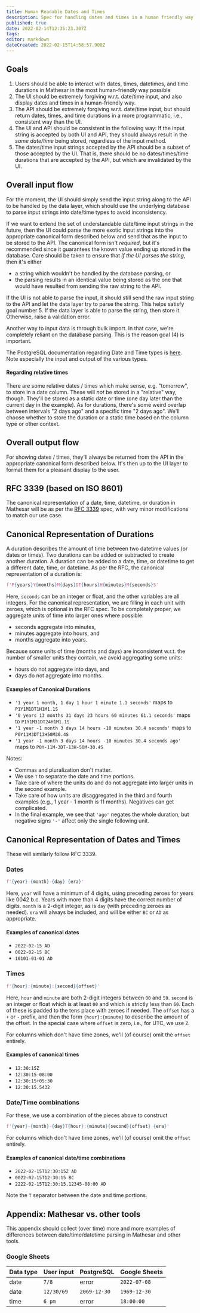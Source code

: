 ```yaml
---
title: Human Readable Dates and Times
description: Spec for handling dates and times in a human friendly way.
published: true
date: 2022-02-14T12:35:23.307Z
tags: 
editor: markdown
dateCreated: 2022-02-15T14:58:57.900Z
---
```


## Goals

1. Users should be able to interact with dates, times, datetimes, and time durations in Mathesar in the most human-friendly way possible
2. The UI should be extremely forgiving w.r.t. date/time input, and also display dates and times in a human-friendly way.
3. The API should be extremely forgiving w.r.t. date/time input, but should return dates, times, and time durations in a more programmatic, i.e., consistent way than the UI.
4. The UI and API should be consistent in the following way:  If the input string is accepted by both UI and API, they should always result in the _same date/time_ being stored, regardless of the input method.
5. The dates/time input strings accepted by the API should be a subset of those accepted by the UI. That is, there should be no dates/times/time durations that are accepted by the API, but which are invalidated by the UI.

## Overall input flow

For the moment, the UI should simply send the input string along to the API to be handled by the data layer, which should use the underlying database to parse input strings into date/time types to avoid inconsistency. 

If we want to extend the set of understandable date/time input strings in the future, then the UI could parse the more exotic input strings into the appropriate canonical form described below and send that as the input to be stored to the API. The canonical form isn't _required_, but it's recommended since it guarantees the known value ending up stored in the database. Care should be taken to ensure that _if the UI parses the string_, then it's either 
- a string which wouldn't be handled by the database parsing, or
- the parsing results in an identical value being stored as the one that would have resulted from sending the raw string to the API. 

If the UI is not able to parse the input, it should still send the raw input string to the API and let the data layer try to parse the string. This helps satisfy goal number 5. If the data layer is able to parse the string, then store it. Otherwise, raise a validation error.

Another way to input data is through bulk import. In that case, we're completely reliant on the database parsing. This is the reason goal (4) is important.

The PostgreSQL documentation regarding Date and Time types is [here](https://www.postgresql.org/docs/13/datatype-datetime.html). Note especially the input and output of the various types.

#### Regarding relative times

There are some relative dates / times which make sense, e.g. "tomorrow", to store in a date column. These will _not_ be stored in a "relative" way, though. They'll be stored as a static date or time (one day later than the current day in the example). As for durations, there's some weird overlap between intervals "2 days ago" and a specific time "2 days ago". We'll choose whether to store the duration or a static time based on the column type or other context.

## Overall output flow

For showing dates / times, they'll always be returned from the API in the appropriate canonical form described below. It's then up to the UI layer to format them for a pleasant display to the user.

## RFC 3339 (based on ISO 8601)

The canonical representation of a date, time, datetime, or duration in Mathesar will be as per the [RFC 3339](https://datatracker.ietf.org/doc/html/rfc3339#appendix-A) spec, with very minor modifications to match our use case.

## Canonical Representation of Durations

A duration describes the amount of time between two datetime values (or dates or times). Two durations can be added or subtracted to create another duration. A duration can be added to a date, time, or datetime to get a different date, time, or datetime. As per the RFC, the canonical representation of a duration is:

```python
f'P{years}Y{months}M{days}DT{hours}H{minutes}M{seconds}S'
```
Here, `seconds` can be an integer or float, and the other variables are all integers. For the canonical representation, we are filling in each unit with zeroes, which is optional in the RFC spec. To be completely proper, we aggregate units of time into larger ones where possible:

- seconds aggregate into minutes,
- minutes aggregate into hours, and
- months aggregate into years.

Because some units of time (months and days) are inconsistent w.r.t. the number of smaller units they contain, we avoid aggregating some units:

- hours do not aggregate into days, and
- days do not aggregate into months.

#### Examples of Canonical Durations

- `'1 year 1 month, 1 day 1 hour 1 minute 1.1 seconds'` maps to `P1Y1M1DT1H1M1.1S`
- `'0 years 13 months 31 days 23 hours 60 minutes 61.1 seconds'` maps to `P1Y1M31DT24H1M1.1S`
- `'1 year -1 month 3 days 14 hours -10 minutes 30.4 seconds'` maps to `P0Y11M3DT13H50M30.4S`
- `'1 year -1 month 3 days 14 hours -10 minutes 30.4 seconds ago'` maps to `P0Y-11M-3DT-13H-50M-30.4S`

Notes:
- Commas and pluralization don't matter. 
- We use `T` to separate the date and time portions.
- Take care of where the units do and do not aggregate into larger units in the second example.
- Take care of how units are disaggregated in the third and fourth examples (e.g., 1 year - 1 month is 11 months). Negatives can get complicated.
- In the final example, we see that `'ago'` negates the whole duration, but negative signs `'-'` affect only the single following unit.

## Canonical Representation of Dates and Times

These will similarly follow RFC 3339.

### Dates

```python
f'{year}-{month}-{day} {era}'
```
Here, `year` will have a minimum of 4 digits, using preceding zeroes for years like 0042 b.c. Years with more than 4 digits have the correct number of digits. `month` is a 2-digit integer, as is `day` (with preceding zeroes as needed). `era` will always be included, and will be either `BC` or `AD` as appropriate.

#### Examples of canonical dates

- `2022-02-15 AD`
- `0022-02-15 BC`
- `10101-01-01 AD`

### Times

```python
f'{hour}:{minute}:{second}{offset}'
```
Here, `hour` and `minute` are both 2-digit integers between `00` and `59`. `second` is an integer or float which is at least `00` and which is strictly less than `60`. Each of these is padded to the tens place with zeroes if needed. The `offset` has a `+` or `-` prefix, and then the form `{hour}:{minute}` to describe the amount of the offset. In the special case where `offset` is zero, i.e., for UTC, we use `Z`.

For columns which don't have time zones, we'll (of course) omit the `offset` entirely.

#### Examples of canonical times

- `12:30:15Z`
- `12:30:15-08:00`
- `12:30:15+05:30`
- `12:30:15.5432`

### Date/Time combinations

For these, we use a combination of the pieces above to construct
```python
f'{year}-{month}-{day}T{hour}:{minute}{second}{offset} {era}'
```
For columns which don't have time zones, we'll (of course) omit the `offset` entirely.

#### Examples of canonical date/time combinations

- `2022-02-15T12:30:15Z AD`
- `0022-02-15T12:30:15 BC`
- `2222-02-15T12:30:15.12345-08:00 AD`

Note the `T` separator between the date and time portions.

## Appendix: Mathesar vs. other tools

This appendix should collect (over time) more and more examples of differences between date/time/datetime parsing in Mathesar and other tools.

### Google Sheets

| Data type | User input |  PostgreSQL | Google Sheets |
| -- | -- | -- | -- |
| date | `7/8` | error | `2022-07-08` |
| date | `12/30/69` | `2069-12-30` | `1969-12-30` |
| time | `6 pm` | error | `18:00:00` |
